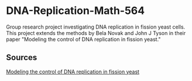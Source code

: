 # DNA-Replication-Math-564
Group research project investigating DNA replication in fission yeast cells. This project extends the methods by Bela Novak and John J Tyson in their paper "Modeling the control of DNA replication in fission yeast."

## Sources
[Modeling the control of DNA replication in fission yeast](https://www.pnas.org/doi/abs/10.1073/pnas.94.17.9147)